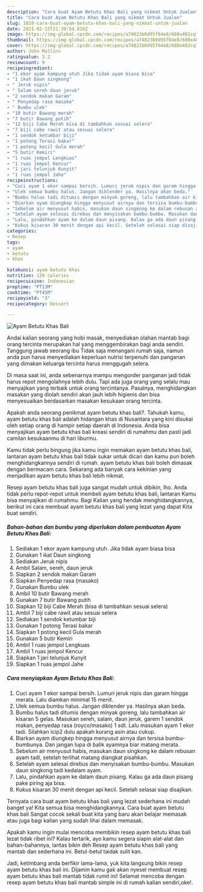 ```yaml
---
description: "Cara buat Ayam Betutu Khas Bali yang nikmat Untuk Jualan"
title: "Cara buat Ayam Betutu Khas Bali yang nikmat Untuk Jualan"
slug: 1018-cara-buat-ayam-betutu-khas-bali-yang-nikmat-untuk-jualan
date: 2021-02-15T21:39:54.816Z
image: https://img-global.cpcdn.com/recipes/a74823b0d95f64e8/680x482cq70/ayam-betutu-khas-bali-foto-resep-utama.jpg
thumbnail: https://img-global.cpcdn.com/recipes/a74823b0d95f64e8/680x482cq70/ayam-betutu-khas-bali-foto-resep-utama.jpg
cover: https://img-global.cpcdn.com/recipes/a74823b0d95f64e8/680x482cq70/ayam-betutu-khas-bali-foto-resep-utama.jpg
author: John Mullins
ratingvalue: 3.2
reviewcount: 9
recipeingredient:
- "1 ekor ayam kampung utuh Jika tidak ayam biasa bisa"
- "1 ikat Daun singkong"
- " Jeruk nipis"
- " Salam sereh daun jeruk"
- "2 sendok makan Garam"
- " Penyedap rasa masako"
- " Bumbu ulek"
- "10 butir Bawang merah"
- "7 butir Bawang putih"
- "12 biji Cabe Merah bisa di tambahkan sesuai selera"
- "7 biji cabe rawit atau sesuai selera"
- "1 sendok ketumbar biji"
- "1 potong Terasi bakar"
- "1 potong kecil Gula merah"
- "5 butir Kemiri"
- "1 ruas jempol Lengkuas"
- "1 ruas jempol Kencur"
- "1 jari telunjuk Kunyit"
- "1 ruas jempol Jahe"
recipeinstructions:
- "Cuci ayam 1 ekor sampai bersih. Lumuri jeruk nipis dan garam hingga merata. Lalu diamkan minimal 15 menit."
- "Ulek semua bumbu halus. Jangan diblender ya. Hasilnya akan beda."
- "Bumbu halus tadi ditumis dengan minyak goreng, lalu tambahkan air kisaran 5 gelas. Masukan sereh, salam, daun jeruk, garem 1 sendok makan, penyedap rasa (royco/masako) 1 sdt. Lalu masukan ayam 1 ekor tadi. Silahkan icip2 dulu apakah kurang asin atau cukup."
- "Biarkan ayam diungkep hingga menyusut airnya dan tersisa bumbu-bumbunya. Dan jangan lupa di balik ayamnya biar matang merata."
- "Sebelum air menyusut habis, masukan daun singkong ke dalam rebusan ayam tadi, setelah terlihat matang diangkat pisahkan."
- "Setelah ayam selesai direbus dan menyisakan bumbu-bumbu. Masukan daun singkong tadi kedalam ayam."
- "Lalu, pindahkan ayam ke dalam daun pisang. Kalau ga ada daun pisang pake piring aja bisa."
- "Kukus kisaran 30 menit dengan api kecil. Setelah selasai siap disajikan."
categories:
- Resep
tags:
- ayam
- betutu
- khas

katakunci: ayam betutu khas 
nutrition: 129 calories
recipecuisine: Indonesian
preptime: "PT13M"
cooktime: "PT45M"
recipeyield: "3"
recipecategory: Dessert

---
```



![Ayam Betutu Khas Bali](https://img-global.cpcdn.com/recipes/a74823b0d95f64e8/680x482cq70/ayam-betutu-khas-bali-foto-resep-utama.jpg)

Andai kalian seorang yang hobi masak, menyediakan olahan mantab bagi orang tercinta merupakan hal yang menggembirakan bagi anda sendiri. Tanggung jawab seorang ibu Tidak saja menangani rumah saja, namun anda pun harus menyediakan keperluan nutrisi terpenuhi dan panganan yang dimakan keluarga tercinta harus menggugah selera.

Di masa  saat ini, anda sebenarnya mampu mengorder panganan jadi tidak harus repot mengolahnya lebih dulu. Tapi ada juga orang yang selalu mau menyajikan yang terbaik untuk orang tercintanya. Pasalnya, menghidangkan masakan yang diolah sendiri akan jauh lebih higienis dan bisa menyesuaikan berdasarkan masakan kesukaan orang tercinta. 



Apakah anda seorang penikmat ayam betutu khas bali?. Tahukah kamu, ayam betutu khas bali adalah hidangan khas di Nusantara yang kini disukai oleh setiap orang di hampir setiap daerah di Indonesia. Anda bisa menyajikan ayam betutu khas bali kreasi sendiri di rumahmu dan pasti jadi camilan kesukaanmu di hari liburmu.

Kamu tidak perlu bingung jika kamu ingin memakan ayam betutu khas bali, lantaran ayam betutu khas bali tidak sukar untuk dicari dan kamu pun boleh menghidangkannya sendiri di rumah. ayam betutu khas bali boleh dimasak dengan bermacam cara. Sekarang ada banyak cara kekinian yang menjadikan ayam betutu khas bali lebih nikmat.

Resep ayam betutu khas bali juga sangat mudah untuk dibikin, lho. Anda tidak perlu repot-repot untuk membeli ayam betutu khas bali, lantaran Kamu bisa menyajikan di rumahmu. Bagi Kalian yang hendak menghidangkannya, berikut ini cara membuat ayam betutu khas bali yang lezat yang dapat Kita buat sendiri.

<!--inarticleads1-->

##### Bahan-bahan dan bumbu yang diperlukan dalam pembuatan Ayam Betutu Khas Bali:

1. Sediakan 1 ekor ayam kampung utuh. Jika tidak ayam biasa bisa
1. Gunakan 1 ikat Daun singkong
1. Sediakan  Jeruk nipis
1. Ambil  Salam, sereh, daun jeruk
1. Siapkan 2 sendok makan Garam
1. Siapkan  Penyedap rasa (masako)
1. Gunakan  Bumbu ulek
1. Ambil 10 butir Bawang merah
1. Gunakan 7 butir Bawang putih
1. Siapkan 12 biji Cabe Merah (bisa di tambahkan sesuai selera)
1. Ambil 7 biji cabe rawit atau sesuai selera
1. Sediakan 1 sendok ketumbar biji
1. Gunakan 1 potong Terasi bakar
1. Siapkan 1 potong kecil Gula merah
1. Gunakan 5 butir Kemiri
1. Ambil 1 ruas jempol Lengkuas
1. Ambil 1 ruas jempol Kencur
1. Siapkan 1 jari telunjuk Kunyit
1. Siapkan 1 ruas jempol Jahe




<!--inarticleads2-->

##### Cara menyiapkan Ayam Betutu Khas Bali:

1. Cuci ayam 1 ekor sampai bersih. Lumuri jeruk nipis dan garam hingga merata. Lalu diamkan minimal 15 menit.
1. Ulek semua bumbu halus. Jangan diblender ya. Hasilnya akan beda.
1. Bumbu halus tadi ditumis dengan minyak goreng, lalu tambahkan air kisaran 5 gelas. Masukan sereh, salam, daun jeruk, garem 1 sendok makan, penyedap rasa (royco/masako) 1 sdt. Lalu masukan ayam 1 ekor tadi. Silahkan icip2 dulu apakah kurang asin atau cukup.
1. Biarkan ayam diungkep hingga menyusut airnya dan tersisa bumbu-bumbunya. Dan jangan lupa di balik ayamnya biar matang merata.
1. Sebelum air menyusut habis, masukan daun singkong ke dalam rebusan ayam tadi, setelah terlihat matang diangkat pisahkan.
1. Setelah ayam selesai direbus dan menyisakan bumbu-bumbu. Masukan daun singkong tadi kedalam ayam.
1. Lalu, pindahkan ayam ke dalam daun pisang. Kalau ga ada daun pisang pake piring aja bisa.
1. Kukus kisaran 30 menit dengan api kecil. Setelah selasai siap disajikan.




Ternyata cara buat ayam betutu khas bali yang lezat sederhana ini mudah banget ya! Kita semua bisa menghidangkannya. Cara buat ayam betutu khas bali Sangat cocok sekali buat kita yang baru akan belajar memasak atau juga bagi kalian yang sudah lihai dalam memasak.

Apakah kamu ingin mulai mencoba membikin resep ayam betutu khas bali lezat tidak ribet ini? Kalau tertarik, ayo kamu segera siapin alat-alat dan bahan-bahannya, lantas bikin deh Resep ayam betutu khas bali yang mantab dan sederhana ini. Betul-betul taidak sulit kan. 

Jadi, ketimbang anda berfikir lama-lama, yuk kita langsung bikin resep ayam betutu khas bali ini. Dijamin kamu gak akan nyesel membuat resep ayam betutu khas bali mantab tidak rumit ini! Selamat mencoba dengan resep ayam betutu khas bali mantab simple ini di rumah kalian sendiri,oke!.

